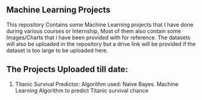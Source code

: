 **Machine Learning Projects**
---
This repository Contains some Machine Learning projects that I have done during various courses or Internship, Most of them also contain some Images/Charts that i have been provided with for reference.
The datasets will also be uploaded in the repository but a drive link will be provided if the dataset is too large to be uploaded here.

**The Projects Uploaded till date:**
---
1. Titanic Survival Predictor:
   Algorithm used: Naive Bayes.
   Machine Learning Algorithm to predict Titanic survival chance

